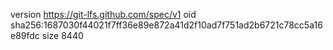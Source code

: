 version https://git-lfs.github.com/spec/v1
oid sha256:1687030f44021f7ff36e89e872a41d2f10ad7f751ad2b6721c78cc5a16e89fdc
size 8440
